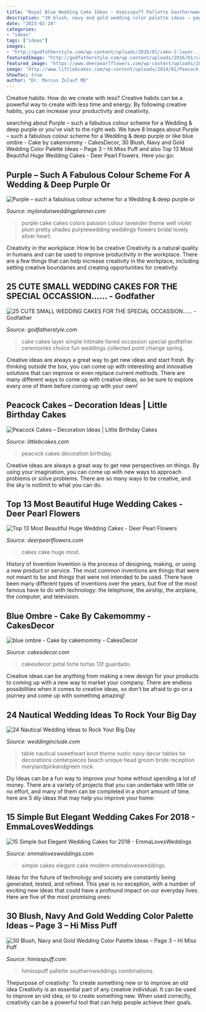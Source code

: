 ```yaml
---
title: "Royal Blue Wedding Cake Ideas ~ Himisspuff Pallette Southernweddings Combinations"
description: "30 blush, navy and gold wedding color palette ideas – page 3 – hi miss puff"
date: "2023-02-24"
categories:
- "ideas"
tags: ["ideas"]
images:
- "http://godfatherstyle.com/wp-content/uploads/2016/01/cake-2-layer..jpg"
featuredImage: "http://godfatherstyle.com/wp-content/uploads/2016/01/cake-2-layer..jpg"
featured_image: "https://www.deerpearlflowers.com/wp-content/uploads/2015/08/white-big-wedding-cake.jpg"
image: "http://www.littlebcakes.com/wp-content/uploads/2014/02/Peacock-Wedding-Cakes.jpg"
ShowToc: true
author: "Dr. Marcus Zulauf MD"
---
```



Creative habits: How do we create with less?
Creative habits can be a powerful way to create with less time and energy. By following creative habits, you can increase your productivity and creativity.

	

		
searching about Purple – such a fabulous colour scheme for a Wedding &amp; deep purple or you've visit to the right web. We have 8 Images about Purple – such a fabulous colour scheme for a Wedding &amp; deep purple or like blue ombre - Cake by cakemommy - CakesDecor, 30 Blush, Navy and Gold Wedding Color Palette Ideas – Page 3 – Hi Miss Puff and also Top 13 Most Beautiful Huge Wedding Cakes - Deer Pearl Flowers. Here you go:
		
    
## Purple – Such A Fabulous Colour Scheme For A Wedding &amp; Deep Purple Or

<img loading=lazy src="http://www.mylondonweddingplanner.com/wp-content/uploads/2015/09/wedding-cake.jpg" onerror="this.onerror=null;this.src='https://tse4.mm.bing.net/th?id=OIP.zjGIYbqjN1GnVfWC7UmrpgHaLO&amp;pid=15.1';" alt="Purple – such a fabulous colour scheme for a Wedding &amp; deep purple or">

_Source: mylondonweddingplanner.com_

>purple cake cakes colors passion colour lavender theme well violet plum pretty shades purplewedding weddings flowers bridal lovely silver heart. 

	

Creativity in the workplace: How to be creative
Creativity is a natural quality in humans and can be used to improve productivity in the workplace. There are a few things that can help increase creativity in the workplace, including setting creative boundaries and creating opportunities for creativity.

    
## 25 CUTE SMALL WEDDING CAKES FOR THE SPECIAL OCCASSION...... - Godfather

<img loading=lazy src="http://godfatherstyle.com/wp-content/uploads/2016/01/cake-2-layer..jpg" onerror="this.onerror=null;this.src='https://tse1.mm.bing.net/th?id=OIP.KtszMQhdTmDhIN9Gedg7VQHaLH&amp;pid=15.1';" alt="25 CUTE SMALL WEDDING CAKES FOR THE SPECIAL OCCASSION...... - Godfather">

_Source: godfatherstyle.com_

>cake cakes layer simple intimate tiered occassion special godfather ceremonies choice fun weddings collected point change spring. 

	

Creative ideas are always a great way to get new ideas and start fresh. By thinking outside the box, you can come up with interesting and innovative solutions that can improve or even replace current methods. There are many different ways to come up with creative ideas, so be sure to explore every one of them before coming up with your own!

    
## Peacock Cakes – Decoration Ideas | Little Birthday Cakes

<img loading=lazy src="http://www.littlebcakes.com/wp-content/uploads/2014/02/Peacock-Wedding-Cakes.jpg" onerror="this.onerror=null;this.src='https://tse4.mm.bing.net/th?id=OIP.QmrgadVDAR4fUvHLkvVZFwHaLG&amp;pid=15.1';" alt="Peacock Cakes – Decoration Ideas | Little Birthday Cakes">

_Source: littlebcakes.com_

>peacock cakes decoration birthday. 

	

Creative ideas are always a great way to get new perspectives on things. By using your imagination, you can come up with new ways to approach problems or solve problems. There are so many ways to be creative, and the sky is notlimit to what you can do.

    
## Top 13 Most Beautiful Huge Wedding Cakes - Deer Pearl Flowers

<img loading=lazy src="https://www.deerpearlflowers.com/wp-content/uploads/2015/08/white-big-wedding-cake.jpg" onerror="this.onerror=null;this.src='https://tse1.mm.bing.net/th?id=OIP.EgAJKgqAAUFfuPX7Ttvo6wHaJb&amp;pid=15.1';" alt="Top 13 Most Beautiful Huge Wedding Cakes - Deer Pearl Flowers">

_Source: deerpearlflowers.com_

>cakes cake huge most. 

	

History of Invention
Invention is the process of designing, making, or using a new product or service. The most common inventions are things that were not meant to be and things that were not intended to be used. There have been many different types of inventions over the years, but five of the most famous have to do with technology: the telephone, the airship, the airplane, the computer, and television.

    
## Blue Ombre - Cake By Cakemommy - CakesDecor

<img loading=lazy src="https://pic.cakesdecor.com/m/rz6armbdkhmcr1ha6qmw.jpg" onerror="this.onerror=null;this.src='https://tse4.mm.bing.net/th?id=OIP.EMKDeA3KjT_5E3LFLCYDFQHaKX&amp;pid=15.1';" alt="blue ombre - Cake by cakemommy - CakesDecor">

_Source: cakesdecor.com_

>cakesdecor petal torte tortas 13f guardado. 

	

Creative ideas can be anything from making a new design for your products to coming up with a new way to market your company. There are endless possibilities when it comes to creative ideas, so don't be afraid to go on a journey and come up with something amazing!

    
## 24 Nautical Wedding Ideas To Rock Your Big Day

<img loading=lazy src="http://www.weddinginclude.com/wp-content/uploads/2017/08/Love-the-knot-decorating-the-sweetheart-table.jpg" onerror="this.onerror=null;this.src='https://tse3.mm.bing.net/th?id=OIP.xyAHG9TLFlvYU30T6qGzbwAAAA&amp;pid=15.1';" alt="24 Nautical Wedding Ideas to Rock Your Big Day">

_Source: weddinginclude.com_

>table nautical sweetheart knot theme rustic navy decor tables tie decorations centerpieces beach unique head groom bride reception marylandpinkandgreen rock. 

	

Diy Ideas can be a fun way to improve your home without spending a lot of money. There are a variety of projects that you can undertake with little or no effort, and many of them can be completed in a short amount of time. here are 5 diy ideas that may help you improve your home: 

    
## 15 Simple But Elegant Wedding Cakes For 2018 - EmmaLovesWeddings

<img loading=lazy src="http://emmalovesweddings.com/wp-content/uploads/2017/12/simple-modern-wedding-cake.jpg" onerror="this.onerror=null;this.src='https://tse4.mm.bing.net/th?id=OIP.l_sarL9KhWDpnJSjmnibkwHaK8&amp;pid=15.1';" alt="15 Simple but Elegant Wedding Cakes for 2018 - EmmaLovesWeddings">

_Source: emmalovesweddings.com_

>simple cakes elegant cake modern emmalovesweddings. 

	

Ideas for the future of technology and society are constantly being generated, tested, and refined. This year is no exception, with a number of exciting new ideas that could have a profound impact on our everyday lives. Here are five of the most promising ones:

    
## 30 Blush, Navy And Gold Wedding Color Palette Ideas – Page 3 – Hi Miss Puff

<img loading=lazy src="https://www.himisspuff.com/wp-content/uploads/2017/01/navy-dress-and-peach-bouquet.jpg" onerror="this.onerror=null;this.src='https://tse1.mm.bing.net/th?id=OIP.iqJ5rgxCq-bGXQcZVvYe1gHaK9&amp;pid=15.1';" alt="30 Blush, Navy and Gold Wedding Color Palette Ideas – Page 3 – Hi Miss Puff">

_Source: himisspuff.com_

>himisspuff pallette southernweddings combinations. 

	

Thepurpose of creativity: To create something new or to improve an old idea
Creativity is an essential part of any creative individual. It can be used to improve an old idea, or to create something new. When used correctly, creativity can be a powerful tool that can help people achieve their goals.

